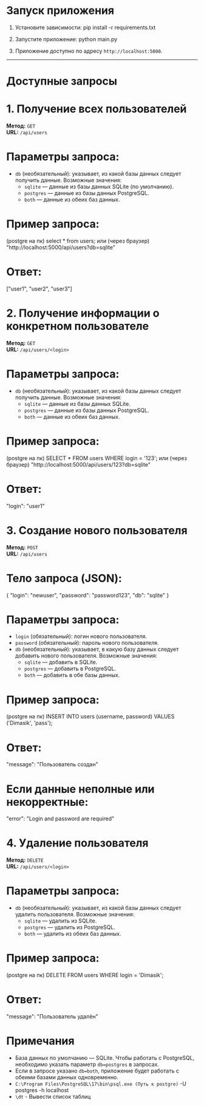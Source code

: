 # Запуск приложения

1. Установите зависимости:
  pip install -r requirements.txt

2. Запустите приложение:
   python main.py

3. Приложение доступно по адресу `http://localhost:5000`.

---------------------------------------------------------

# Доступные запросы

# 1. Получение всех пользователей

**Метод:** `GET`  
**URL:** `/api/users`

# Параметры запроса:
- `db` (необязательный): указывает, из какой базы данных следует получить данные. Возможные значения:
  - `sqlite` — данные из базы данных SQLite (по умолчанию).
  - `postgres` — данные из базы данных PostgreSQL.
  - `both` — данные из обеих баз данных.

# Пример запроса:
(postgre на пк) select * from users; или (через браузер) "http://localhost:5000/api/users?db=sqlite"


# Ответ:
["user1", "user2", "user3"]

# 2. Получение информации о конкретном пользователе

**Метод:** `GET`  
**URL:** `/api/users/<login>`

# Параметры запроса:
- `db` (необязательный): указывает, из какой базы данных следует получить данные. Возможные значения:
  - `sqlite` — данные из базы данных SQLite.
  - `postgres` — данные из базы данных PostgreSQL.
  - `both` — данные из обеих баз данных.

# Пример запроса:
(postgre на пк) SELECT * FROM users WHERE login = '123'; или (через браузер) "http://localhost:5000/api/users/123?db=sqlite"

# Ответ: 
  "login": "user1"

# 3. Создание нового пользователя

**Метод:** `POST`  
**URL:** `/api/users`

# Тело запроса (JSON):
{
  "login": "newuser",
  "password": "password123",
  "db": "sqlite"
}

# Параметры запроса:
- `login` (обязательный): логин нового пользователя.
- `password` (обязательный): пароль нового пользователя.
- `db` (необязательный): указывает, в какую базу данных следует добавить нового пользователя. Возможные значения:
  - `sqlite` — добавить в SQLite.
  - `postgres` — добавить в PostgreSQL.
  - `both` — добавить в обе базы данных.

# Пример запроса:
(postgre на пк) INSERT INTO users (username, password) VALUES ('Dimasik', 'pass');

# Ответ:
  "message": "Пользователь создан"


# Если данные неполные или некорректные:
  "error": "Login and password are required"

# 4. Удаление пользователя

**Метод:** `DELETE`  
**URL:** `/api/users/<login>`

# Параметры запроса:
- `db` (необязательный): указывает, из какой базы данных следует удалить пользователя. Возможные значения:
  - `sqlite` — удалить из SQLite.
  - `postgres` — удалить из PostgreSQL.
  - `both` — удалить из обеих баз данных.

# Пример запроса:
(postgre на пк) DELETE FROM users WHERE login = 'Dimasik';

# Ответ:
  "message": "Пользователь удалён"



# Примечания
- База данных по умолчанию — SQLite. Чтобы работать с PostgreSQL, необходимо указать параметр `db=postgres` в запросах.
- Если в запросе указано `db=both`, приложение будет работать с обеими базами данных одновременно.
- `C:\Program Files\PostgreSQL\17\bin\psql.exe (Путь к postgre)` -U postgres -h localhost 
- `\dt` - Вывести список таблиц